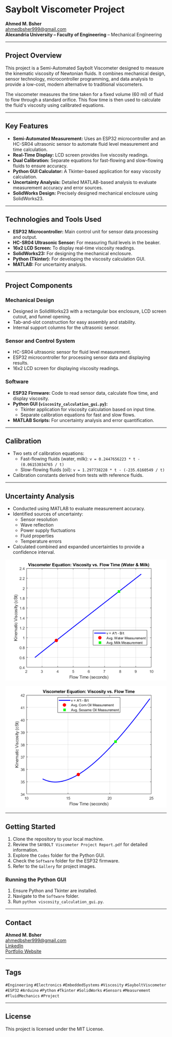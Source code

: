 # Saybolt Viscometer Project

**Ahmed M. Bsher**<br>
ahmedbsher999@gmail.com<br>
**Alexandria University – Faculty of Engineering** – Mechanical Engineering

---

## Project Overview

This project is a Semi-Automated Saybolt Viscometer designed to measure the kinematic viscosity of Newtonian fluids. It combines mechanical design, sensor technology, microcontroller programming, and data analysis to provide a low-cost, modern alternative to traditional viscometers.

The viscometer measures the time taken for a fixed volume (60 ml) of fluid to flow through a standard orifice. This flow time is then used to calculate the fluid's viscosity using calibrated equations.

---

## Key Features

-   **Semi-Automated Measurement:** Uses an ESP32 microcontroller and an HC-SR04 ultrasonic sensor to automate fluid level measurement and time calculation.
-   **Real-Time Display:** LCD screen provides live viscosity readings.
-   **Dual Calibration:** Separate equations for fast-flowing and slow-flowing fluids to ensure accuracy.
-   **Python GUI Calculator:** A Tkinter-based application for easy viscosity calculation.
-   **Uncertainty Analysis:** Detailed MATLAB-based analysis to evaluate measurement accuracy and error sources.
-   **SolidWorks Design:** Precisely designed mechanical enclosure using SolidWorks23.

---

## Technologies and Tools Used

-   **ESP32 Microcontroller:** Main control unit for sensor data processing and output.
-   **HC-SR04 Ultrasonic Sensor:** For measuring fluid levels in the beaker.
-   **16x2 LCD Screen:** To display real-time viscosity readings.
-   **SolidWorks23:** For designing the mechanical enclosure.
-   **Python (Tkinter):** For developing the viscosity calculation GUI.
-   **MATLAB:** For uncertainty analysis.

---

## Project Components

### Mechanical Design

-   Designed in SolidWorks23 with a rectangular box enclosure, LCD screen cutout, and funnel opening.
-   Tab-and-slot construction for easy assembly and stability.
-   Internal support columns for the ultrasonic sensor.

### Sensor and Control System

-   HC-SR04 ultrasonic sensor for fluid level measurement.
-   ESP32 microcontroller for processing sensor data and displaying results.
-   16x2 LCD screen for displaying viscosity readings.

### Software

-   **ESP32 Firmware:** Code to read sensor data, calculate flow time, and display viscosity.
-   **Python GUI (`viscosity_calculation_gui.py`):**
    -   Tkinter application for viscosity calculation based on input time.
    -   Separate calibration equations for fast and slow flows.
-   **MATLAB Scripts:** For uncertainty analysis and error quantification.

---

## Calibration

-   Two sets of calibration equations:
    -   Fast-flowing fluids (water, milk): `v = 0.2447656223 * t - (0.06153034765 / t)`
    -   Slow-flowing fluids (oil): `v = 1.297738228 * t - (-235.6160549 / t)`
-   Calibration constants derived from tests with reference fluids.

---

## Uncertainty Analysis

-   Conducted using MATLAB to evaluate measurement accuracy.
-   Identified sources of uncertainty:
    -   Sensor resolution
    -   Wave reflection
    -   Power supply fluctuations
    -   Fluid properties
    -   Temperature errors
-   Calculated combined and expanded uncertainties to provide a confidence interval.

<p align="center">
  <img src="Codes/MATLAB/Uncertainty Analysis/f1.png" width="600"/>
</p>

<p align="center">
  <img src="Codes/MATLAB/Uncertainty Analysis/f2.png" width="600"/>
</p>

---

## Getting Started

1.  Clone the repository to your local machine.
2.  Review the `SAYBOLT Viscometer Project Report.pdf` for detailed information.
3.  Explore the `Codes` folder for the Python GUI.
4.  Check the `Software` folder for the ESP32 firmware.
5.  Refer to the `Gallery` for project images.

### Running the Python GUI

1.  Ensure Python and Tkinter are installed.
2.  Navigate to the `Software` folder.
3.  Run `python viscosity_calculation_gui.py`.

---

## Contact

**Ahmed M. Bsher**<br>
ahmedbsher999@gmail.com<br>
[LinkedIn](https://www.linkedin.com/in/ahmed-bsher-921242232/)<br>
[Portfolio Website](https://ahmedbsher.github.io/My-Portfolio/)

---

## Tags

`#Engineering` `#Electronics` `#EmbeddedSystems` `#Viscosity` `#SayboltViscometer` `#ESP32` `#Arduino` `#Python` `#Tkinter` `#SolidWorks` `#Sensors` `#Measurement` `#FluidMechanics` `#Project`

---

## License

This project is licensed under the MIT License.
